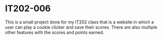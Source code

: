 # IT202-006
This is a small project done for my IT202 class that is a website in which a user can play a cookie clicker and save their scores. There are also multiple other features with the scores and points earned.

